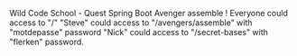 Wild Code School - Quest Spring Boot 
Avenger assemble !
Everyone could access to "/"
"Steve" could access to "/avengers/assemble" with "motdepasse" password
"Nick" could access to "/secret-bases" with "flerken" password.
